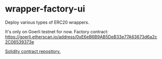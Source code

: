 # wrapper-factory-ui

Deploy various types of ERC20 wrappers.

It's only on Goerli testnet for now. 
Factory contract: 
https://goerli.etherscan.io/address/0xE6eB6B9AB5DeB33e77A63673d6a2c2C06539373e

[Solidity contract repository.](https://github.com/blue-searcher/wrapper-factory)
